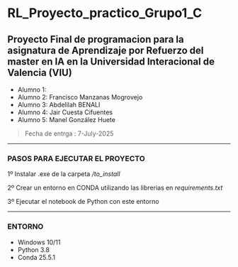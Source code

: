 # RL_Proyecto_practico_Grupo1_C
## Proyecto Final de programacion para la asignatura de **Aprendizaje por Refuerzo** del master en IA en la Universidad Interacional de Valencia (VIU)

*   Alumno 1:
*   Alumno 2: Francisco Manzanas Mogrovejo
*   Alumno 3: Abdelilah BENALI
*   Alumno 4: Jair Cuesta Cifuentes
*   Alumno 5: Manel González Huete

> Fecha de entrga : 7-July-2025

-----

### PASOS PARA EJECUTAR EL PROYECTO
1º Instalar .exe de la carpeta */to_install*

2º Crear un entorno en CONDA utilizando las librerias en *requirements.txt*

3º Ejecutar el notebook de Python con este entorno

------

### ENTORNO
- Windows 10/11
- Python 3.8
- Conda 25.5.1